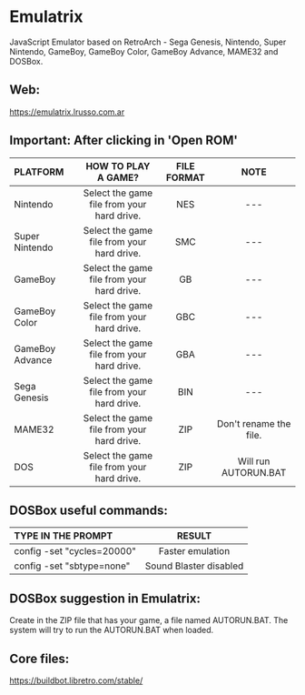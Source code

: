 # Emulatrix

JavaScript Emulator based on RetroArch - Sega Genesis, Nintendo, Super Nintendo, GameBoy, GameBoy Color, GameBoy Advance, MAME32 and DOSBox.

## Web:

https://emulatrix.lrusso.com.ar

## Important: After clicking in 'Open ROM'

| PLATFORM  | HOW TO PLAY A GAME?  | FILE FORMAT | NOTE |
| :------------ |:---------------:| :-----:| :-----:|
| Nintendo | Select the game file from your hard drive. | NES | --- |
| Super Nintendo | Select the game file from your hard drive. | SMC | --- |
| GameBoy | Select the game file from your hard drive. | GB | --- |
| GameBoy Color | Select the game file from your hard drive. | GBC | --- |
| GameBoy Advance | Select the game file from your hard drive. | GBA | --- |
| Sega Genesis | Select the game file from your hard drive. | BIN | --- |
| MAME32 | Select the game file from your hard drive. | ZIP | Don't rename the file. |
| DOS | Select the game file from your hard drive. | ZIP | Will run AUTORUN.BAT |

## DOSBox useful commands:

| TYPE IN THE PROMPT  | RESULT  |
| :------------ |:---------------:|
| config -set "cycles=20000" | Faster emulation |
| config -set "sbtype=none" | Sound Blaster disabled |

## DOSBox suggestion in Emulatrix:

Create in the ZIP file that has your game, a file named AUTORUN.BAT. The system will try to run the AUTORUN.BAT when loaded.

## Core files:

https://buildbot.libretro.com/stable/

